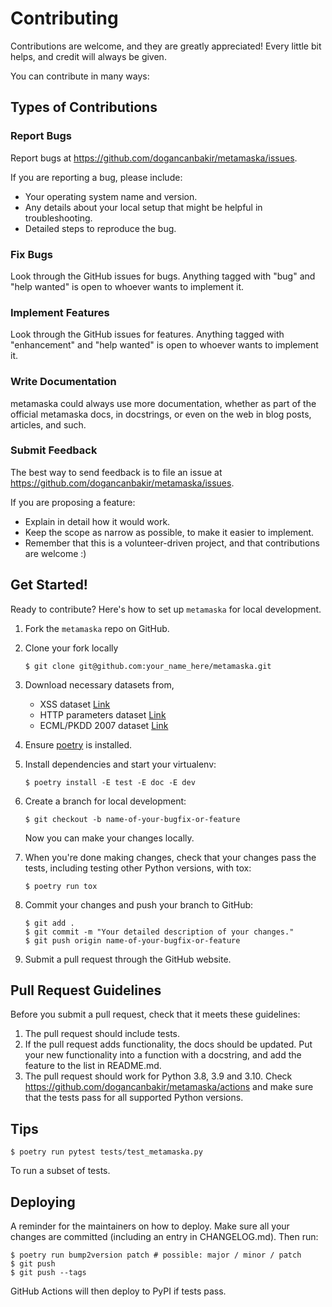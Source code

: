 # Contributing

Contributions are welcome, and they are greatly appreciated! Every little bit
helps, and credit will always be given.

You can contribute in many ways:

## Types of Contributions

### Report Bugs

Report bugs at https://github.com/dogancanbakir/metamaska/issues.

If you are reporting a bug, please include:

* Your operating system name and version.
* Any details about your local setup that might be helpful in troubleshooting.
* Detailed steps to reproduce the bug.

### Fix Bugs

Look through the GitHub issues for bugs. Anything tagged with "bug" and "help
wanted" is open to whoever wants to implement it.

### Implement Features

Look through the GitHub issues for features. Anything tagged with "enhancement"
and "help wanted" is open to whoever wants to implement it.

### Write Documentation

metamaska could always use more documentation, whether as part of the
official metamaska docs, in docstrings, or even on the web in blog posts,
articles, and such.

### Submit Feedback

The best way to send feedback is to file an issue at https://github.com/dogancanbakir/metamaska/issues.

If you are proposing a feature:

* Explain in detail how it would work.
* Keep the scope as narrow as possible, to make it easier to implement.
* Remember that this is a volunteer-driven project, and that contributions
  are welcome :)

## Get Started!

Ready to contribute? Here's how to set up `metamaska` for local development.

1. Fork the `metamaska` repo on GitHub.
2. Clone your fork locally

    ```
    $ git clone git@github.com:your_name_here/metamaska.git
    ```
3. Download necessary datasets from,
    *  XSS dataset [Link](https://www.kaggle.com/syedsaqlainhussain/cross-site-scripting-xss-dataset-for-deep-learning)
    *  HTTP parameters dataset [Link](https://github.com/Morzeux/HttpParamsDataset)
    *  ECML/PKDD 2007 dataset [Link](http://www.lirmm.fr/pkdd2007-challenge/)

4. Ensure [poetry](https://python-poetry.org/docs/) is installed.
5. Install dependencies and start your virtualenv:

    ```
    $ poetry install -E test -E doc -E dev
    ```

6. Create a branch for local development:

    ```
    $ git checkout -b name-of-your-bugfix-or-feature
    ```

    Now you can make your changes locally.

7. When you're done making changes, check that your changes pass the
   tests, including testing other Python versions, with tox:

    ```
    $ poetry run tox
    ```

8. Commit your changes and push your branch to GitHub:

    ```
    $ git add .
    $ git commit -m "Your detailed description of your changes."
    $ git push origin name-of-your-bugfix-or-feature
    ```

9. Submit a pull request through the GitHub website.

## Pull Request Guidelines

Before you submit a pull request, check that it meets these guidelines:

1. The pull request should include tests.
2. If the pull request adds functionality, the docs should be updated. Put
   your new functionality into a function with a docstring, and add the
   feature to the list in README.md.
3. The pull request should work for Python 3.8, 3.9 and 3.10. Check
   https://github.com/dogancanbakir/metamaska/actions
   and make sure that the tests pass for all supported Python versions.

## Tips

```
$ poetry run pytest tests/test_metamaska.py
```

To run a subset of tests.


## Deploying

A reminder for the maintainers on how to deploy.
Make sure all your changes are committed (including an entry in CHANGELOG.md).
Then run:

```
$ poetry run bump2version patch # possible: major / minor / patch
$ git push
$ git push --tags
```

GitHub Actions will then deploy to PyPI if tests pass.
